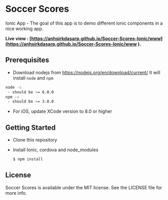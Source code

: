 # Soccer Scores
Ionic App - The goal of this  app is to demo different ionic components in a nice working app. 

**Live view : [https://anhsirkdasarp.github.io/Soccer-Scores-Ionic/www](https://anhsirkdasarp.github.io/Soccer-Scores-Ionic/www ).**

## Prerequisites
- Download nodejs from https://nodejs.org/en/download/current/ It will install `node` and `npm`
```bash
node -v
 - should be >= 6.0.0
npm -v
 - should be >= 3.0.0
```
- For iOS, update XCode version to 8.0 or higher

## Getting Started

* Clone this repository

* Install Ionic, cordova and node_modules

    ```bash
    $ npm install
    ```
## License
Soccer Scores is available under the MIT license. See the LICENSE file for more info.
